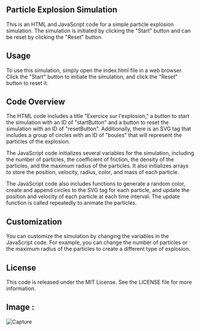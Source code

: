 ## Particle Explosion Simulation
This is an HTML and JavaScript code for a simple particle explosion simulation. The simulation is initiated by clicking the "Start" button and can be reset by clicking the "Reset" button.

## Usage
To use this simulation, simply open the index.html file in a web browser. Click the "Start" button to initiate the simulation, and click the "Reset" button to reset it.

## Code Overview
The HTML code includes a title "Exercice sur l'explosion," a button to start the simulation with an ID of "startButton" and a button to reset the simulation with an ID of "resetButton". Additionally, there is an SVG tag that includes a group of circles with an ID of "boules" that will represent the particles of the explosion.

The JavaScript code initializes several variables for the simulation, including the number of particles, the coefficient of friction, the density of the particles, and the maximum radius of the particles. It also initializes arrays to store the position, velocity, radius, color, and mass of each particle.

The JavaScript code also includes functions to generate a random color, create and append circles to the SVG tag for each particle, and update the position and velocity of each particle at each time interval. The update function is called repeatedly to animate the particles.

## Customization
You can customize the simulation by changing the variables in the JavaScript code. For example, you can change the number of particles or the maximum radius of the particles to create a different type of explosion.

## License
This code is released under the MIT License. See the LICENSE file for more information.

## Image : 

![Capture](https://user-images.githubusercontent.com/75495075/227800074-3220a003-42ac-45a7-9018-60067b5ff70e.PNG)
